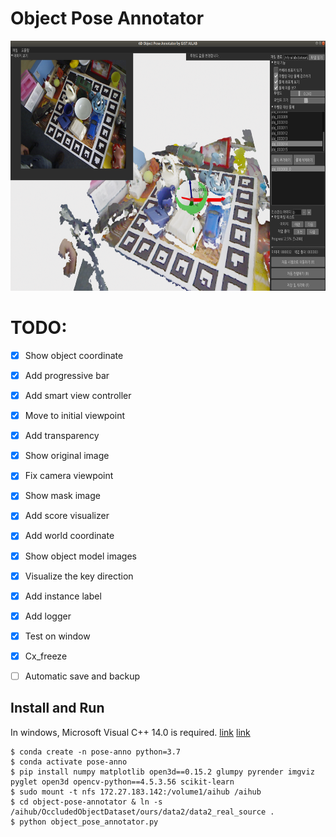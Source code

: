 # Object Pose Annotator

<img src="./lib/object_pose_annotator.png" height="400">


# TODO:
- [X] Show object coordinate
- [X] Add progressive bar
- [X] Add smart view controller
- [X] Move to initial viewpoint
- [X] Add transparency
- [X] Show original image
- [X] Fix camera viewpoint
- [X] Show mask image
- [X] Add score visualizer
- [X] Add world coordinate
- [X] Show object model images
- [X] Visualize the key direction
- [X] Add instance label
- [X] Add logger
- [X] Test on window
- [X] Cx_freeze
- [ ] Automatic save and backup


## Install and Run

In windows, Microsoft Visual C++ 14.0 is required. [link](https://www.microsoft.com/ko-KR/download/details.aspx?id=48159) [link](https://visualstudio.microsoft.com/ko/visual-cpp-build-tools/)

```
$ conda create -n pose-anno python=3.7
$ conda activate pose-anno
$ pip install numpy matplotlib open3d==0.15.2 glumpy pyrender imgviz pyglet open3d opencv-python==4.5.3.56 scikit-learn
$ sudo mount -t nfs 172.27.183.142:/volume1/aihub /aihub
$ cd object-pose-annotator & ln -s /aihub/OccludedObjectDataset/ours/data2/data2_real_source .
$ python object_pose_annotator.py
```